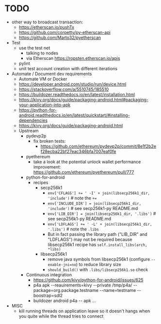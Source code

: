 # TODO

 * other way to broadcast transaction:
   * https://etherscan.io/pushTx
   * https://github.com/corpetty/py-etherscan-api
   * https://github.com/Marto32/pyetherscan
 * Test
   * use the test net
     * talking to nodes
     * via Etherscan https://ropsten.etherscan.io/apis
   * pylint
   * unit test account creation with different iterations
 * Automate / Document dev requirements
   * Automate VM or Docker
   * https://developer.android.com/studio/run/device.html
   * https://stackoverflow.com/a/5510745/185510
   * https://buildozer.readthedocs.io/en/latest/installation.html
   * https://kivy.org/docs/guide/packaging-android.html#packaging-your-application-into-apk
   * https://python-for-android.readthedocs.io/en/latest/quickstart/#installing-dependencies
   * https://kivy.org/docs/guide/packaging-android.html
   * Upstream
     * pydevp2p
       * fix broken tests:
         * https://github.com/ethereum/pydevp2p/commit/8e1f2b2ef28ecba22bf27eac346bfa7007eaf0fe
     * pyethereum
       * take a look at the potential unlock wallet performance improvement:
         https://github.com/ethereum/pyethereum/pull/777
     * python-for-android
       * recipes
         * secp256k1
           * `env['CFLAGS'] += ' -I' + join(libsecp256k1_dir, 'include')` # note the `+=`
           * `env['INCLUDE_DIR'] = join(libsecp256k1_dir, 'include')` # see secp256k1-py README.md
           * `env['LIB_DIR'] = join(libsecp256k1_dir, '.libs')` # see secp256k1-py README.md
           * `env['LDFLAGS'] += ' -L' + join(libsecp256k1_dir, '.libs')` # note the `.libs`
           * But in fact passing the library path ("LIB_DIR" and "LDFLAGS") may not be required
             because libsecp256k1 recipe has `self.install_libs(arch, *libs)`
         * libsecp256k1
           * remove java symbols from libsecp256k1 (configure `--enable-jni=no`) to reduce library size
           * `should_build()` with `.libs/libsecp256k1.so` check
      * Continuous integration
        * https://github.com/kivy/python-for-android/issues/625
        * p4a apk --reauirements=kivy --private /tmp/p4a/ --package=org.package.testname --name=testname --boostrap=sdl2
        * buildozer android p4a -- apk ...
 * MISC
   * kill running threads on application leave
     so it doesn't hangs when you quite while the thread tries to connect
